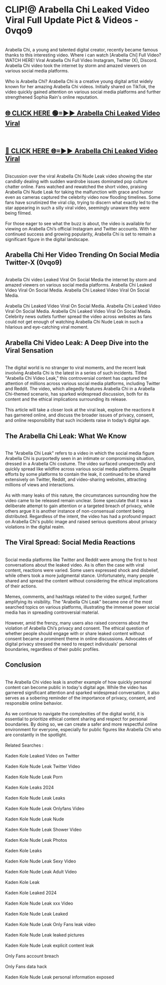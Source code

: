 # CLIP!@ Arabella Chi Leaked Video Viral Full Update Pict & Videos - 0vqo9
<br>
Arabella Chi, a young and talented digital creator, recently became famous thanks to this interesting video. Where i can watch [Arabella Chi] Full Video? WATCH HERE! Viral Arabella Chi Full Video Instagram, Twitter (X), Discord. Arabella Chi video took the internet by storm and amazed viewers on various social media platforms.
<br><br>
Who is Arabella Chi? Arabella Chi is a creative young digital artist widely known for her amazing Arabella Chi videos. Initially shared on TikTok, the video quickly gained attention on various social media platforms and further strengthened Sophia Rain's online reputation.
<br>
<h2><a href="https://bestclip.site?title=Arabella_Chi">🌐 CLICK HERE 🟢=►► Arabella Chi Leaked Video Viral</a></h2>
<br>
<h2><a href="https://bestclip.site?title=Arabella_Chi">🔴 CLICK HERE 🌐=►► Arabella Chi Leaked Video Viral</a></h2>
<br>
Discussion over the viral Arabella Chi Nude Leak video showing the star candidly dealing with sudden wardrobe issues dominated pop culture chatter online. Fans watched and rewatched the short video, praising Arabella Chi Nude Leak for taking the malfunction with grace and humor even as cameras captured the celebrity video now flooding timelines. Some fans have scrutinized the viral clip, trying to discern what exactly led to the star appearing in such a silly viral video, seemingly unaware they were being filmed.
<br><br>
For those eager to see what the buzz is about, the video is available for viewing on Arabella Chi’s official Instagram and Twitter accounts. With her continued success and growing popularity, Arabella Chi is set to remain a significant figure in the digital landscape.
<br>
<h2>Arabella Chi Her Video Trending On Social Media Twitter-X (0vqo9)</h2>
<br>
Arabella Chi video Leaked Viral On Social Media the internet by storm and amazed viewers on various social media platforms. Arabella Chi Leaked Video Viral On Social Media. Arabella Chi Leaked Video Viral On Social Media.
<br><br>
Arabella Chi Leaked Video Viral On Social Media. Arabella Chi Leaked Video Viral On Social Media. Arabella Chi Leaked Video Viral On Social Media. Celebrity news outlets further spread the video across websites as fans could not get enough of watching Arabella Chi Nude Leak in such a hilarious and eye-catching viral moment.
<br>
<h2>Arabella Chi Video Leak: A Deep Dive into the Viral Sensation</h2>
<br>
The digital world is no stranger to viral moments, and the recent leak involving Arabella Chi is the latest in a series of such incidents. Titled "Arabella Chi Video Leak," this controversial content has captured the attention of millions across various social media platforms, including Twitter and Reddit. The video, which allegedly features Arabella Chi in a Arabella Chi-themed scenario, has sparked widespread discussion, both for its content and the ethical implications surrounding its release.
<br><br>
This article will take a closer look at the viral leak, explore the reactions it has garnered online, and discuss the broader issues of privacy, consent, and online responsibility that such incidents raise in today’s digital age.
<br>
<h2>The Arabella Chi Leak: What We Know</h2>
<br>
The "Arabella Chi Leak" refers to a video in which the social media figure Arabella Chi is purportedly seen in an intimate or compromising situation, dressed in a Arabella Chi costume. The video surfaced unexpectedly and quickly spread like wildfire across various social media platforms. Despite efforts by some platforms to contain the leak, it continued to be shared extensively on Twitter, Reddit, and video-sharing websites, attracting millions of views and interactions.
<br><br>
As with many leaks of this nature, the circumstances surrounding how the video came to be released remain unclear. Some speculate that it was a deliberate attempt to gain attention or a targeted breach of privacy, while others argue it is another instance of non-consensual content being distributed. Regardless of the intent, the video has had a profound impact on Arabella Chi's public image and raised serious questions about privacy violations in the digital realm.
<br>
<h2>The Viral Spread: Social Media Reactions</h2>
<br>
Social media platforms like Twitter and Reddit were among the first to host conversations about the leaked video. As is often the case with viral content, reactions were varied. Some users expressed shock and disbelief, while others took a more judgmental stance. Unfortunately, many people shared and spread the content without considering the ethical implications of their actions.
<br><br>
Memes, comments, and hashtags related to the video surged, further amplifying its visibility. The "Arabella Chi Leak" became one of the most searched topics on various platforms, illustrating the immense power social media has in spreading controversial material.
<br><br>
However, amid the frenzy, many users also raised concerns about the violation of Arabella Chi’s privacy and consent. The ethical question of whether people should engage with or share leaked content without consent became a prominent theme in online discussions. Advocates of digital privacy stressed the need to respect individuals' personal boundaries, regardless of their public profiles.
<br>
<h2>Conclusion</h2>
<br>
The Arabella Chi video leak is another example of how quickly personal content can become public in today's digital age. While the video has garnered significant attention and sparked widespread conversation, it also serves as a sobering reminder of the importance of privacy, consent, and responsible online behavior.
<br><br>
As we continue to navigate the complexities of the digital world, it is essential to prioritize ethical content sharing and respect for personal boundaries. By doing so, we can create a safer and more respectful online environment for everyone, especially for public figures like Arabella Chi who are constantly in the spotlight.
<br><br>
Related Searches :
<br><br>
Kaden Kole Leaked Video on Twitter
<br><br>
Kaden Kole Nude Leak Twitter Video
<br><br>
Kaden Kole Nude Leak Porn
<br><br>
Kaden Kole Leaks 2024
<br><br>
Kaden Kole Nude Leak Leaks
<br><br>
Kaden Kole Nude Leak Onlyfans Video
<br><br>
Kaden Kole Nude Leak Nude
<br><br>
Kaden Kole Nude Leak Shower Video
<br><br>
Kaden Kole Nude Leak Photos
<br><br>
Kaden Kole Leaks
<br><br>
Kaden Kole Nude Leak Sexy Video
<br><br>
Kaden Kole Nude Leak Adult Video
<br><br>
Kaden Kole Leak
<br><br>
Kaden Kole Leaked 2024
<br><br>
Kaden Kole Nude Leak xxx Video
<br><br>
Kaden Kole Nude Leak Leaked
<br><br>
Kaden Kole Nude Leak Only Fans leak video
<br><br>
Kaden Kole Nude Leak leaked pictures
<br><br>
Kaden Kole Nude Leak explicit content leak
<br><br>
Only Fans account breach
<br><br>
Only Fans data hack
<br><br>
Kaden Kole Nude Leak personal information exposed